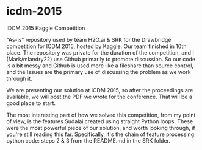 # icdm-2015
IDCM 2015 Kaggle Competition

"As-is" repository used by team H2O.ai & SRK for the Drawbridge competition for ICDM 2015, hosted by Kaggle. Our team finished in 10th place. The repository was private for the duration of the competition, and I (Mark/mlandry22) use Github primarily to promote discussion. So our code is a bit messy and Github is used more like a fileshare than source control, and the Issues are the primary use of discussing the problem as we work through it.

We are presenting our solution at ICDM 2015, so after the proceedings are available, we will post the PDF we wrote for the conference. That will be a good place to start.

The most interesting part of how we solved this competition, from my point of view, is the features Sudalai created using straight Python loops. These were the most powerful piece of our solution, and worth looking through, if you're still reading this far. Specifically, it's the chain of feature processing python code: steps 2 & 3 from the README.md in the SRK folder.
